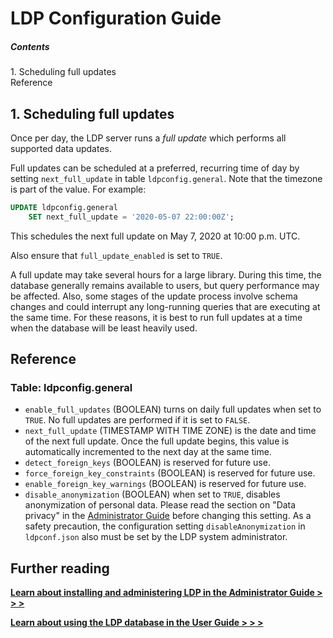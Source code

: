 LDP Configuration Guide
=======================

##### Contents  
1\. Scheduling full updates  
Reference


1\. Scheduling full updates
---------------------------

Once per day, the LDP server runs a _full update_ which performs all
supported data updates.

Full updates can be scheduled at a preferred, recurring time of day by
setting `next_full_update` in table `ldpconfig.general`.  Note that
the timezone is part of the value.  For example:

```sql
UPDATE ldpconfig.general
    SET next_full_update = '2020-05-07 22:00:00Z';
```

This schedules the next full update on May 7, 2020 at 10:00 p.m. UTC.

Also ensure that `full_update_enabled` is set to `TRUE`.

A full update may take several hours for a large library.  During this
time, the database generally remains available to users, but query
performance may be affected.  Also, some stages of the update process
involve schema changes and could interrupt any long-running queries
that are executing at the same time.  For these reasons, it is best to
run full updates at a time when the database will be least heavily
used.


Reference
---------

### Table: ldpconfig.general

* `enable_full_updates` (BOOLEAN) turns on daily full updates when set
  to `TRUE`.  No full updates are performed if it is set to `FALSE`.
* `next_full_update` (TIMESTAMP WITH TIME ZONE) is the date and time
  of the next full update.  Once the full update begins, this value is
automatically incremented to the next day at the same time.
* `detect_foreign_keys` (BOOLEAN) is reserved for future use.
* `force_foreign_key_constraints` (BOOLEAN) is reserved for future
  use.
* `enable_foreign_key_warnings` (BOOLEAN) is reserved for future use.
* `disable_anonymization` (BOOLEAN) when set to `TRUE`, disables
  anonymization of personal data.  Please read the section on "Data
privacy" in the [Administrator Guide](Admin_Guide.md) before changing
this setting.  As a safety precaution, the configuration setting
`disableAnonymization` in `ldpconf.json` also must be set by the LDP
system administrator.


Further reading
---------------

[__Learn about installing and administering LDP in the Administrator Guide > > >__](Admin_Guide.md)

[__Learn about using the LDP database in the User Guide > > >__](User_Guide.md)


